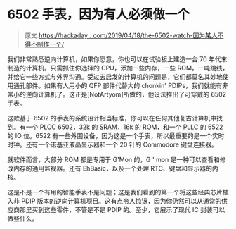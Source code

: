 # 6502 手表，因为有人必须做一个

> 原文:[https://hackaday . com/2019/04/18/the-6502-watch-因为某人不得不制作一个/](https://hackaday.com/2019/04/18/the-6502-watch-because-someone-had-to-make-one/)

我们非常熟悉逆向计算机，如果你愿意，你也可以在试验板上建造一台 70 年代末制造的计算机。只需抓住你选择的 CPU，添加一些内存，一些 ROM，一吨跳线，并给它一些方式与外界沟通。受过去启发的计算机的问题是，它们都莫名其妙地使用通孔部件。如果有人用小的 QFP 部件代替大的 chonkin' PDIPs，我们就能有非常小的逆向计算机了。这正是[NotArtyom]所做的，他设法推出了可穿戴的 6502 手表。

这款基于 6502 的手表的系统设计相当标准，你可以在任何其他复古计算机中找到。有一个 PLCC 6502，32k 的 SRAM，16k 的 ROM，和一个 PLLC 的 6522 的 IO 位。6522 有一些外围设备，因为这是一个手表，所以最重要的是一个实时时钟。还有一个诺基亚液晶显示器和一个 20 针的 Commodore 键盘连接器。

就软件而言，大部分 ROM 都是专用于 G'Mon 的，G ' mon 是一种可以查看和修改内存的通用监视器。还有 EhBasic，以及一个处理 RTC、键盘和显示器的内核。

这是不是一个有用的智能手表不是问题；这是我们看到的第一个将这些经典芯片植入非 PDIP 版本的逆向计算机项目。这有点令人惊讶，因为你仍然可以从通常的供应商那里买到这些零件，不管是不是 PDIP 的。至少，它展示了现代 IC 封装可以做些什么。